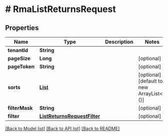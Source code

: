# # RmaListReturnsRequest


## Properties 


Name | Type | Description | Notes
------------ | ------------- | ------------- | -------------
**tenantId**| **String** |   |
**pageSize**| **Long** |   | [optional]
**pageToken**| **String** |   | [optional]
**sorts**| [**List<RmaListReturnsRequestSort>**](RmaListReturnsRequestSort.md) |   | [optional] [default to new ArrayList<>()]
**filterMask**| **String** |   | [optional]
**filter**| [**ListReturnsRequestFilter**](ListReturnsRequestFilter.md) |   | [optional]


[[Back to Model list]](../../README.md#models) [[Back to API list]](../../README.md#endpoints) [[Back to README]](../../README.md)

